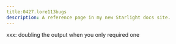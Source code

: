 ```yaml
---
title:0427.lore113bugs
description: A reference page in my new Starlight docs site.
---
```

xxx:
doubling the output when you only required one